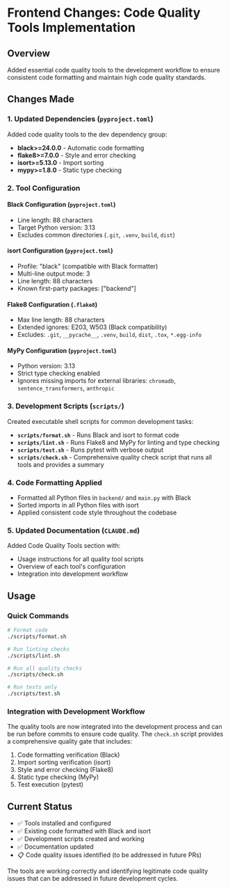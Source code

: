# Frontend Changes: Code Quality Tools Implementation

## Overview
Added essential code quality tools to the development workflow to ensure consistent code formatting and maintain high code quality standards.

## Changes Made

### 1. Updated Dependencies (`pyproject.toml`)
Added code quality tools to the dev dependency group:
- **black>=24.0.0** - Automatic code formatting
- **flake8>=7.0.0** - Style and error checking  
- **isort>=5.13.0** - Import sorting
- **mypy>=1.8.0** - Static type checking

### 2. Tool Configuration

#### Black Configuration (`pyproject.toml`)
- Line length: 88 characters
- Target Python version: 3.13
- Excludes common directories (`.git`, `.venv`, `build`, `dist`)

#### isort Configuration (`pyproject.toml`)
- Profile: "black" (compatible with Black formatter)
- Multi-line output mode: 3
- Line length: 88 characters
- Known first-party packages: ["backend"]

#### Flake8 Configuration (`.flake8`)
- Max line length: 88 characters
- Extended ignores: E203, W503 (Black compatibility)
- Excludes: `.git`, `__pycache__`, `.venv`, `build`, `dist`, `.tox`, `*.egg-info`

#### MyPy Configuration (`pyproject.toml`)
- Python version: 3.13
- Strict type checking enabled
- Ignores missing imports for external libraries: `chromadb`, `sentence_transformers`, `anthropic`

### 3. Development Scripts (`scripts/`)
Created executable shell scripts for common development tasks:

- **`scripts/format.sh`** - Runs Black and isort to format code
- **`scripts/lint.sh`** - Runs Flake8 and MyPy for linting and type checking
- **`scripts/test.sh`** - Runs pytest with verbose output
- **`scripts/check.sh`** - Comprehensive quality check script that runs all tools and provides a summary

### 4. Code Formatting Applied
- Formatted all Python files in `backend/` and `main.py` with Black
- Sorted imports in all Python files with isort
- Applied consistent code style throughout the codebase

### 5. Updated Documentation (`CLAUDE.md`)
Added Code Quality Tools section with:
- Usage instructions for all quality tool scripts
- Overview of each tool's configuration
- Integration into development workflow

## Usage

### Quick Commands
```bash
# Format code
./scripts/format.sh

# Run linting checks
./scripts/lint.sh

# Run all quality checks
./scripts/check.sh

# Run tests only
./scripts/test.sh
```

### Integration with Development Workflow
The quality tools are now integrated into the development process and can be run before commits to ensure code quality. The `check.sh` script provides a comprehensive quality gate that includes:

1. Code formatting verification (Black)
2. Import sorting verification (isort)
3. Style and error checking (Flake8)
4. Static type checking (MyPy)
5. Test execution (pytest)

## Current Status
- ✅ Tools installed and configured
- ✅ Existing code formatted with Black and isort
- ✅ Development scripts created and working
- ✅ Documentation updated
- 📋 Code quality issues identified (to be addressed in future PRs)

The tools are working correctly and identifying legitimate code quality issues that can be addressed in future development cycles.